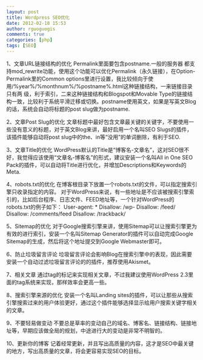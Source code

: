 ```yaml
---
layout: post
title: Wordpress SEO优化
date: 2012-02-18 15:53
author: rguoguogis
comments: true
categories: [php]
tags: [SEO]
---
```

1、文章URL链接结构的优化 Permalink里面要包含postname.一般的服务器 都支持mod_rewrite功能，使用这个功能可以优化Permalink（永久链接），在Option-Permalink里的Common options里进行设置，我比较倾向于使用/%year%/%monthnum%/%postname%.html这种链接结构，一来链接目录只有两 级，利于索引，二来这种链接结构和Blogspot和Movable Type的链接结构一致，比较利于系统平滑迁移或切换。postname使用英文，如果是写英文Blog的话，系统会自动将标题的post slug做为postname.

2、文章Post Slug的优化 文章标题中最好包含文章最关键的关键字，不要使用一些没有意义的标题，对于英文Blog来讲，最好启用一个名叫SEO Slugs的插件，该插件能够自动将post slug中的the、in等“没用”的单词删除，有利于SEO.

3、文章Title的优化 WordPress默认的Title是“博客名-文章名”，这对SEO很不好，我觉得应该使用“文章名-博客名”的形式，建议安装一个名叫All in One SEO Pack的插件，可以自动将Title进行优化，并增加Descriptions和Keywords的Meta.

4、robots.txt的优化 在博客根目录下放置一个robots.txt的文件，可以指定搜索引擎只收录指定的内容。 对于WordPress来说，有一些地址是不应该被搜索引擎索引的，比如后台程序、日志文件、FEED地址等，一个针对WordPress的robots.txt的例子如下： User-agent: * Disallow: /wp- Disallow: /feed/ Disallow: /comments/feed Disallow: /trackback/

5、Sitemap的优化 对于Google搜索引擎来讲，使用Sitemap可以让搜索引擎更为有效的进行索引，安装一个名叫Sitemap Generator的插件可以自动完成Google Sitemap的生成，然后将这个地址提交到Google Webmaster即可。

6、防止垃圾留言评论 垃圾留言评论会影响Blog在搜索引擎中的表现，因此需要安装一个自动过滤垃圾留言评论的的插件，推荐使用Akismet。

7、相关文章 通过tag的标记来实现相关文章，不过我建议使用WordPress 2.3里面的tag系统来实现，那样效率会更高一些。

8、搜索引擎来源的优化 安装一个名叫Landing sites的插件，可以让那些从搜索引擎搜索过来的用户体验更好，通过这个插件能够选择显示给用户搜索关键字相关的文章。

9、不要轻易做变动 不要总是草率的变动自己的域名、博客名、链接结构、链接地址等，早期应该做全局的规划，中途进行大的变动是非常不明智的。

10、更新你的博客 记着经常更新，并且写出高质量的内容，这才是SEO中最关键的地方，写出高质量的文章，将会更容易实现SEO的目标。
